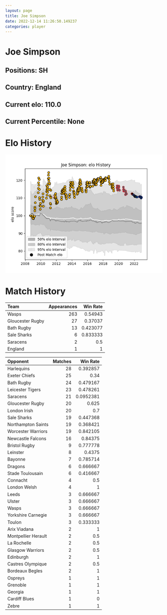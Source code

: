 ```yaml
---  
layout: page  
title: Joe Simpson  
date: 2022-12-14 11:26:50.149237  
categories: player  
---
```

# Joe Simpson

## Positions: SH

## Country: England

## Current elo: 110.0

## Current Percentile: None

# Elo History


![elo history](history_JoeSimpson.png)
# Match History


| Team             |   Appearances |   Win Rate |
|:-----------------|--------------:|-----------:|
| Wasps            |           263 |   0.54943  |
| Gloucester Rugby |            27 |   0.37037  |
| Bath Rugby       |            13 |   0.423077 |
| Sale Sharks      |             6 |   0.833333 |
| Saracens         |             2 |   0.5      |
| England          |             1 |   1        |

| Opponent            |   Matches |   Win Rate |
|:--------------------|----------:|-----------:|
| Harlequins          |        28 |  0.392857  |
| Exeter Chiefs       |        25 |  0.34      |
| Bath Rugby          |        24 |  0.479167  |
| Leicester Tigers    |        23 |  0.478261  |
| Saracens            |        21 |  0.0952381 |
| Gloucester Rugby    |        20 |  0.625     |
| London Irish        |        20 |  0.7       |
| Sale Sharks         |        19 |  0.447368  |
| Northampton Saints  |        19 |  0.368421  |
| Worcester Warriors  |        19 |  0.842105  |
| Newcastle Falcons   |        16 |  0.84375   |
| Bristol Rugby       |         9 |  0.777778  |
| Leinster            |         8 |  0.4375    |
| Bayonne             |         7 |  0.785714  |
| Dragons             |         6 |  0.666667  |
| Stade Toulousain    |         6 |  0.416667  |
| Connacht            |         4 |  0.5       |
| London Welsh        |         4 |  1         |
| Leeds               |         3 |  0.666667  |
| Ulster              |         3 |  0.666667  |
| Wasps               |         3 |  0.666667  |
| Yorkshire Carnegie  |         3 |  0.666667  |
| Toulon              |         3 |  0.333333  |
| Arix Viadana        |         2 |  1         |
| Montpellier Herault |         2 |  0.5       |
| La Rochelle         |         2 |  0.5       |
| Glasgow Warriors    |         2 |  0.5       |
| Edinburgh           |         2 |  1         |
| Castres Olympique   |         2 |  0.5       |
| Bordeaux Begles     |         2 |  1         |
| Ospreys             |         1 |  1         |
| Grenoble            |         1 |  1         |
| Georgia             |         1 |  1         |
| Cardiff Blues       |         1 |  0         |
| Zebre               |         1 |  1         |
